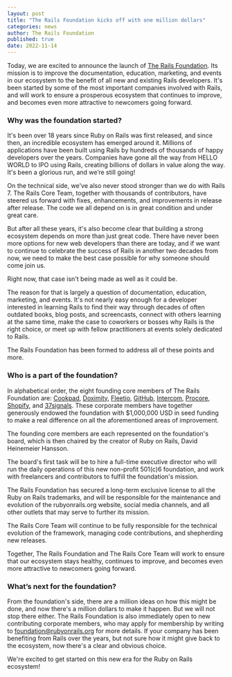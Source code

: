 ```yaml
---
layout: post
title: "The Rails Foundation kicks off with one million dollars"
categories: news
author: The Rails Foundation
published: true
date: 2022-11-14
---
```


Today, we are excited to announce the launch of [The Rails Foundation](/foundation). Its mission is to improve the documentation, education, marketing, and events in our ecosystem to the benefit of all new and existing Rails developers. It's been started by some of the most important companies involved with Rails, and will work to ensure a prosperous ecosystem that continues to improve, and becomes even more attractive to newcomers going forward.


### Why was the foundation started?

It's been over 18 years since Ruby on Rails was first released, and since then, an incredible ecosystem has emerged around it. Millions of applications have been built using Rails by hundreds of thousands of happy developers over the years. Companies have gone all the way from HELLO WORLD to IPO using Rails, creating billions of dollars in value along the way. It's been a glorious run, and we’re still going!

On the technical side, we've also never stood stronger than we do with Rails 7. The Rails Core Team, together with thousands of contributors, have steered us forward with fixes, enhancements, and improvements in release after release. The code we all depend on is in great condition and under great care.

But after all these years, it's also become clear that building a strong ecosystem depends on more than just great code. There have never been more options for new web developers than there are today, and if we want to continue to celebrate the success of Rails in another two decades from now, we need to make the best case possible for why someone should come join us.

Right now, that case isn't being made as well as it could be.

The reason for that is largely a question of documentation, education, marketing, and events. It's not nearly easy enough for a developer interested in learning Rails to find their way through decades of often outdated books, blog posts, and screencasts, connect with others learning at the same time, make the case to coworkers or bosses why Rails is the right choice, or meet up with fellow practitioners at events solely dedicated to Rails.

The Rails Foundation has been formed to address all of these points and more.


### Who is a part of the foundation?

In alphabetical order, the eight founding core members of The Rails Foundation are: <a href="https://cookpad.com">Cookpad</a>, <a href="https://www.doximity.com">Doximity</a>, <a href="https://www.fleetio.com">Fleetio</a>, <a href="https://github.com">GitHub</a>, <a href="https://www.intercom.com">Intercom</a>, <a href="https://www.procore.com">Procore</a>, <a href="https://www.shopify.com">Shopify</a>, and <a href="https://37signals.com">37signals</a>. These corporate members have together generously endowed the foundation with $1,000,000 USD in seed funding to make a real difference on all the aforementioned areas of improvement.

The founding core members are each represented on the foundation's board, which is then chaired by the creator of Ruby on Rails, David Heinemeier Hansson.

The board's first task will be to hire a full-time executive director who will run the daily operations of this new non-profit 501(c)6 foundation, and work with freelancers and contributors to fulfill the foundation's mission. 

The Rails Foundation has secured a long-term exclusive license to all the Ruby on Rails trademarks, and will be responsible for the maintenance and evolution of the rubyonrails.org website, social media channels, and all other outlets that may serve to further its mission.

The Rails Core Team will continue to be fully responsible for the technical evolution of the framework, managing code contributions, and shepherding new releases.

Together, The Rails Foundation and The Rails Core Team will work to ensure that our ecosystem stays healthy, continues to improve, and becomes even more attractive to newcomers going forward.


### What’s next for the foundation?

From the foundation's side, there are a million ideas on how this might be done, and now there's a million dollars to make it happen. But we will not stop there either. The Rails Foundation is also immediately open to new contributing corporate members, who may apply for membership by writing to foundation@rubyonrails.org for more details. If your company has been benefiting from Rails over the years, but not sure how it might give back to the ecosystem, now there's a clear and obvious choice.

We're excited to get started on this new era for the Ruby on Rails ecosystem!

